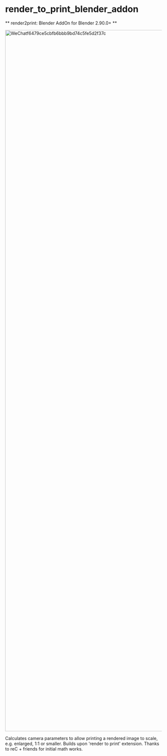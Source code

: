 # render_to_print_blender_addon
** render2print: Blender AddOn for Blender 2.90.0+ **

<img width="2250" alt="WeChatf6479ce5cbfb6bbb9bd74c5fe5d2f37c" src="https://user-images.githubusercontent.com/326181/142127242-7da26490-5e97-4463-869c-a3aacc82f13d.png">

Calculates camera parameters to allow printing a rendered image to scale, e.g. enlarged, 1:1 or smaller. Builds upon 'render to print' extension. Thanks to reC + friends for initial math works.

